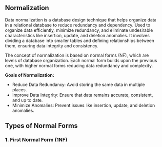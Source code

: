 ## Normalization
Data normalization is a database design technique that helps organize data in a relational database to reduce redundancy and dependency.
Used to organize data efficiently, minimize redundancy, and eliminate undesirable characteristics like insertion, update, and deletion anomalies.
It involves dividing a database into smaller tables and defining relationships between them, ensuring data integrity and consistency.

The concept of normalization is based on normal forms (NF), which are levels of database organization. Each normal form builds upon the previous one, with higher normal forms reducing data redundancy and complexity.

**Goals of Normalization:**
- Reduce Data Redundancy: Avoid storing the same data in multiple places.
- Improve Data Integrity: Ensure that data remains accurate, consistent, and up to date.
- Minimize Anomalies: Prevent issues like insertion, update, and deletion anomalies.


## Types of Normal Forms

### 1. First Normal Form (1NF)
